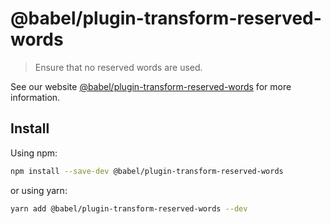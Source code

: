 # @babel/plugin-transform-reserved-words

> Ensure that no reserved words are used.

See our website [@babel/plugin-transform-reserved-words](https://babeljs.io/docs/en/babel-plugin-transform-reserved-words) for more information.

## Install

Using npm:

```sh
npm install --save-dev @babel/plugin-transform-reserved-words
```

or using yarn:

```sh
yarn add @babel/plugin-transform-reserved-words --dev
```
